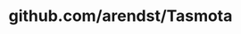 ---
layout: post
title: github.com/arendst/Tasmota
categories: link
tags: [انگلیسی, برنامه‌نویسی]
---